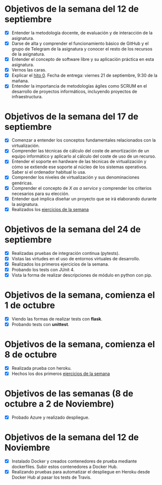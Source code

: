 Objetivos de la semana del 12 de septiembre
============================

- [x] Entender la metodología docente, de evaluación y de interacción de la asignatura.
- [x] Darse de alta y comprender el funcionamiento básico de GitHub y el
   grupo de Telegram de la asignatura y conocer el resto de los recursos de la asignatura.
- [x] Entender el concepto de software libre y su aplicación práctica en esta asignatura.
- [x] Vernos las caras.
- [x] Explicar el
   [hito 0](http://jj.github.io/IV/documentos/proyecto/0.Repositorio). Fecha
   de entrega: viernes 21 de septiembre, 9:30 de la mañana.
- [x] Entender la importancia de metodologías ágiles como SCRUM en el
   desarrollo de proyectos informáticos, incluyendo proyectos de
   infraestructura.

Objetivos de la semana del 17 de septiembre
============================

- [x] Comenzar a entender los conceptos fundamentales relacionados con la virtualización.
- [x] Comprender las técnicas de cálculo del coste de amortización de un
equipo informático y aplicarlo al cálculo del coste de uso de un
recurso.
- [x] Entender el soporte en hardware de las técnicas de virtualización y cómo se extiende ese soporte al núcleo de los sistemas operativos. Saber si el ordenador habitual lo usa.
- [x] Comprender los niveles de virtualización y sus denominaciones genéricas.
- [x] Comprender el concepto de *X as a service* y comprender los
   criterios necesarios para su elección.
- [x] Entender qué implica diseñar un proyecto que se irá elaborando
   durante la asignatura.
- [x] Realizados los [ejercicios de la semana](https://github.com/antoniomg89/EjerciciosIV/blob/master/ES2.md)

Objetivos de la semana del 24 de septiembre
============================

- [x] Realizadas pruebas de integración continua (pytests).
- [x] Vistas las virtudes en el uso de entornos virtuales de desarrollo.
- [x] Realizados los primeros ejercicios de la semana.
- [x] Probando los tests con JUnit 4.
- [x] Vista la forma de realizar descripciones de módulo en python con pip.

Objetivos de la semana, comienza el 1 de octubre
============================

- [x] Viendo las formas de realizar tests con **flask**.
- [x] Probando tests con **unittest**.

Objetivos de la semana, comienza el 8 de octubre
============================

- [x] Realizada prueba con heroku.
- [x] Hechos los dos primeros [ejercicios de la semana](https://github.com/antoniomg89/EjerciciosIV/blob/master/ES4.md)

Objetivos de las semanas (8 de octubre a 2 de Noviembre)
============================

- [x] Probado Azure y realizado despliegue.

Objetivos de la semana del 12 de Noviembre
============================

- [x] Instalado Docker y creados contenedores de prueba mediante dockerfiles. Subir estos contenedores a Docker Hub.
- [x] Realizando pruebas para automatizar el despliegue en Heroku desde Docker Hub al pasar los tests de Travis.
